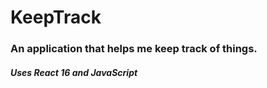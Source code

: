 # KeepTrack
 ### An application that helps me keep track of things.

  ##### Uses React 16 and JavaScript